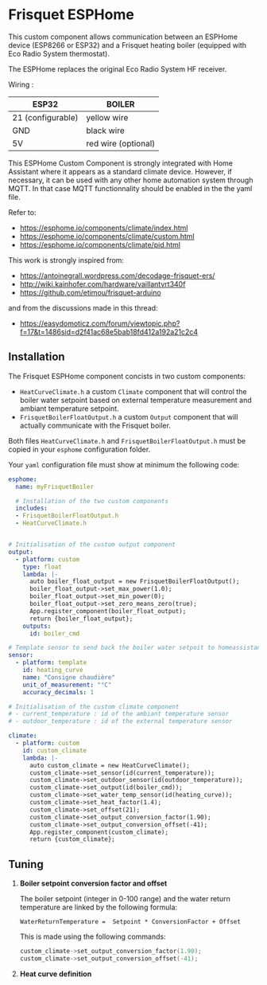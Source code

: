 # Frisquet ESPHome

This custom component allows communication between an ESPHome device
(ESP8266 or ESP32) and a Frisquet heating boiler (equipped with Eco Radio System thermostat).

The ESPHome replaces the original Eco Radio System HF receiver.

Wiring :

| ESP32             | BOILER              |
| ----------------- | ------------------- |
| 21 (configurable) | yellow wire         |
| GND               | black wire          |
| 5V                | red wire (optional) |

This ESPHome Custom Component is strongly integrated with Home Assistant where it appears as a standard climate device. However, if necessary, it can be used with any other home automation system through MQTT. In that case MQTT functionnality should be enabled in the the yaml file.

Refer to:

- https://esphome.io/components/climate/index.html
- https://esphome.io/components/climate/custom.html
- https://esphome.io/components/climate/pid.html

This work is strongly inspired from:

- https://antoinegrall.wordpress.com/decodage-frisquet-ers/
- http://wiki.kainhofer.com/hardware/vaillantvrt340f
- https://github.com/etimou/frisquet-arduino

and from the discussions made in this thread:

- https://easydomoticz.com/forum/viewtopic.php?f=17&t=1486sid=d2f41ac68e5bab18fd412a192a21c2c4


## Installation

The Frisquet ESPHome component concists in two custom components:

- `HeatCurveClimate.h` a custom `Climate` component that will control the boiler water setpoint based on external temperature measurement and ambiant temperature setpoint. 
- `FrisquetBoilerFloatOutput.h` a custom `Output` component that will actually communicate with the Frisquet boiler.

Both files `HeatCurveClimate.h` and `FrisquetBoilerFloatOutput.h` must be copied in your `esphome` configuration folder.

Your `yaml` configuration file must show at minimum the following code:

```yaml
esphome:
  name: myFrisquetBoiler

  # Installation of the two custom components
  includes:
  - FrisquetBoilerFloatOutput.h
  - HeatCurveClimate.h


# Initialisation of the custom output component
output:
  - platform: custom
    type: float
    lambda: |-
      auto boiler_float_output = new FrisquetBoilerFloatOutput();
      boiler_float_output->set_max_power(1.0);
      boiler_float_output->set_min_power(0);
      boiler_float_output->set_zero_means_zero(true);
      App.register_component(boiler_float_output);
      return {boiler_float_output};
    outputs:
      id: boiler_cmd

# Template sensor to send back the boiler water setpoit to homeassistant
sensor:
  - platform: template
    id: heating_curve
    name: "Consigne chaudière"
    unit_of_measurement: "°C"
    accuracy_decimals: 1

# Initialisation of the custom climate component
# - current_temperature : id of the ambiant temperature sensor
# - outdoor_temperature : id of the external temperature sensor

climate:
  - platform: custom
    id: custom_climate
    lambda: |-
      auto custom_climate = new HeatCurveClimate();
      custom_climate->set_sensor(id(current_temperature));
      custom_climate->set_outdoor_sensor(id(outdoor_temperature));
      custom_climate->set_output(id(boiler_cmd));
      custom_climate->set_water_temp_sensor(id(heating_curve));
      custom_climate->set_heat_factor(1.4);
      custom_climate->set_offset(21);
      custom_climate->set_output_conversion_factor(1.90);
      custom_climate->set_output_conversion_offset(-41);
      App.register_component(custom_climate);
      return {custom_climate};
```

## Tuning

1. **Boiler setpoint conversion factor and offset**

    The boiler setpoint (integer in 0-100 range) and the water return temperature are linked by the following formula:

    `WaterReturnTemperature =  Setpoint * ConversionFactor + Offset`

    This is made using the following commands:

    ```cpp
    custom_climate->set_output_conversion_factor(1.90);
    custom_climate->set_output_conversion_offset(-41);
    ```

2. **Heat curve definition**




